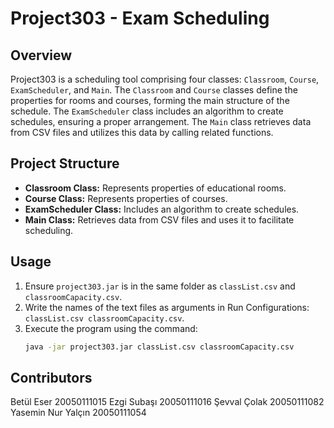 # Project303 - Exam Scheduling

## Overview
Project303 is a scheduling tool comprising four classes: `Classroom`, `Course`, `ExamScheduler`, and `Main`. The `Classroom` and `Course` classes define the properties for rooms and courses, forming the main structure of the schedule. The `ExamScheduler` class includes an algorithm to create schedules, ensuring a proper arrangement. The `Main` class retrieves data from CSV files and utilizes this data by calling related functions.

## Project Structure
- **Classroom Class:** Represents properties of educational rooms.
- **Course Class:** Represents properties of courses.
- **ExamScheduler Class:** Includes an algorithm to create schedules.
- **Main Class:** Retrieves data from CSV files and uses it to facilitate scheduling.

## Usage
1. Ensure `project303.jar` is in the same folder as `classList.csv` and `classroomCapacity.csv`.
2. Write the names of the text files as arguments in Run Configurations: `classList.csv classroomCapacity.csv`.
3. Execute the program using the command:
   ```bash
   java -jar project303.jar classList.csv classroomCapacity.csv

## Contributors
Betül Eser 20050111015
Ezgi Subaşı 20050111016
Şevval Çolak 20050111082
Yasemin Nur Yalçın 20050111054


